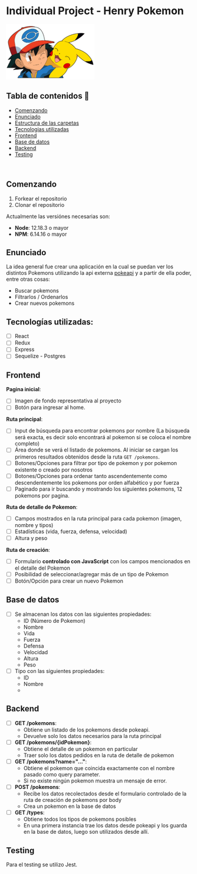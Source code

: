 
# Individual Project - Henry Pokemon

  <img height="150" src="./pokemon.png" />


## Tabla de contenidos :scroll:
- [Comenzando](#comenzando)
- [Enunciado](#enunciado-dart)
- [Estructura de las carpetas](#estructura-de-las-carpetas-open_file_folder)
- [Tecnologias utilizadas](#tecnologias-utilizadas-package)
- [Frontend](#frontend-world_map)
- [Base de datos](#base-de-datos-performing_arts)
- [Backend](#backend)
- [Testing](#testing)

<br />


## Comenzando

 1. Forkear el repositorio
 2. Clonar el repositorio

Actualmente las versiónes necesarias son:

 * __Node__: 12.18.3 o mayor
 * __NPM__: 6.14.16 o mayor

## Enunciado

La idea general fue crear una aplicación en la cual se puedan ver los distintos Pokemons utilizando la api externa [pokeapi](https://pokeapi.co/) y a partir de ella poder, entre otras cosas:

  - Buscar pokemons
  - Filtrarlos / Ordenarlos
  - Crear nuevos pokemons


## Tecnologías utilizadas:
- [ ] React
- [ ] Redux
- [ ] Express
- [ ] Sequelize - Postgres

## Frontend

__Pagina inicial__: 
- [ ] Imagen de fondo representativa al proyecto
- [ ] Botón para ingresar al home.

__Ruta principal__: 
- [ ] Input de búsqueda para encontrar pokemons por nombre (La búsqueda será exacta, es decir solo encontrará al pokemon si se coloca el nombre completo)
- [ ] Área donde se verá el listado de pokemons. Al iniciar se cargan los primeros resultados obtenidos desde la ruta `GET /pokemons`.
- [ ] Botones/Opciones para filtrar por tipo de pokemon y por pokemon existente o creado por nosotros
- [ ] Botones/Opciones para ordenar tanto ascendentemente como descendentemente los pokemons por orden alfabético y por fuerza
- [ ] Paginado para ir buscando y mostrando los siguientes pokemons, 12 pokemons por pagina.

__Ruta de detalle de Pokemon__:
- [ ] Campos mostrados en la ruta principal para cada pokemon (imagen, nombre y tipos)
- [ ] Estadísticas (vida, fuerza, defensa, velocidad)
- [ ] Altura y peso

__Ruta de creación__: 
- [ ] Formulario __controlado con JavaScript__ con los campos mencionados en el detalle del Pokemon
- [ ] Posibilidad de seleccionar/agregar más de un tipo de Pokemon
- [ ] Botón/Opción para crear un nuevo Pokemon

## Base de datos
- [ ] Se almacenan los datos con las siguientes propiedades:
  - ID (Número de Pokemon)
  - Nombre
  - Vida
  - Fuerza
  - Defensa
  - Velocidad
  - Altura
  - Peso
- [ ] Tipo con las siguientes propiedades:
  - ID
  - Nombre
  - 
## Backend

- [ ] __GET /pokemons__:
  - Obtiene un listado de los pokemons desde pokeapi.
  - Devuelve solo los datos necesarios para la ruta principal
- [ ] __GET /pokemons/{idPokemon}__:
  - Obtiene el detalle de un pokemon en particular
  - Traer solo los datos pedidos en la ruta de detalle de pokemon
- [ ] __GET /pokemons?name="..."__:
  - Obtiene el pokemon que coincida exactamente con el nombre pasado como query parameter.
  - Si no existe ningún pokemon muestra un mensaje de error.
- [ ] __POST /pokemons__:
  - Recibe los datos recolectados desde el formulario controlado de la ruta de creación de pokemons por body
  - Crea un pokemon en la base de datos
- [ ] __GET /types__:
  - Obtiene todos los tipos de pokemons posibles
  - En una primera instancia trae los datos desde pokeapi y los guarda en la base de datos, luego son utilizados desde allí.


## Testing
Para el testing se utilizo Jest.

